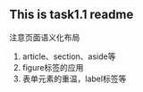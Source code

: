## This is task1.1 readme 
注意页面语义化布局    
1. article、section、aside等    
2. figure标签的应用    
3. 表单元素的重温，label标签等    
